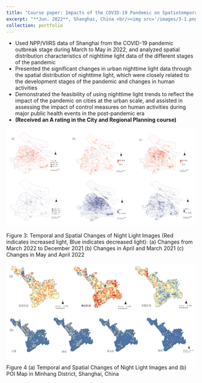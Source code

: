 ```yaml
---
title: "Course paper: Impacts of the COVID-19 Pandemic on Spatiotemporal Characteristics of Nighttime Light Data in Shanghai"
excerpt: "**Jun. 2022**, Shanghai, China <br/><img src='/images/3-1.png'>"
collection: portfolio
---
```

 *	Used NPP/VIIRS data of Shanghai from the COVID-19 pandemic outbreak stage during March to May in 2022, and analyzed spatial distribution characteristics of nighttime light data of the different stages of the pandemic
 *	Presented the significant changes in urban nighttime light data through the spatial distribution of nighttime light, which were closely related to the development stages of the pandemic and changes in human activities
 *	Demonstrated the feasibility of using nighttime light trends to reflect the impact of the pandemic on cities at the urban scale, and assisted in assessing the impact of control measures on human activities during major public health events in the post-pandemic era
 * **(Received an A rating in the City and Regional Planning course)**




<img src='/images/3-2.png'>

Figure 3: Temporal and Spatial Changes of Night Light Images (Red indicates increased light, Blue indicates decreased light):  (a) Changes from March 2022 to December 2021 (b) Changes in April and March 2021 (c) Changes in May and April 2022



<img src='/images/3-3.png'>
Figure 4 (a) Temporal and Spatial Changes of Night Light Images and (b) POI Map in Minhang District, Shanghai, China
